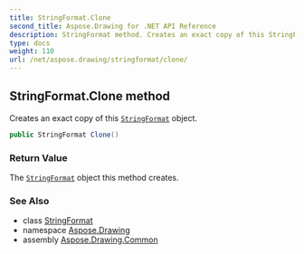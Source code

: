 ```yaml
---
title: StringFormat.Clone
second_title: Aspose.Drawing for .NET API Reference
description: StringFormat method. Creates an exact copy of this StringFormat object
type: docs
weight: 110
url: /net/aspose.drawing/stringformat/clone/
---
```

## StringFormat.Clone method

Creates an exact copy of this [`StringFormat`](../) object.

```csharp
public StringFormat Clone()
```

### Return Value

The [`StringFormat`](../) object this method creates.

### See Also

* class [StringFormat](../)
* namespace [Aspose.Drawing](../../stringformat/)
* assembly [Aspose.Drawing.Common](../../../)


